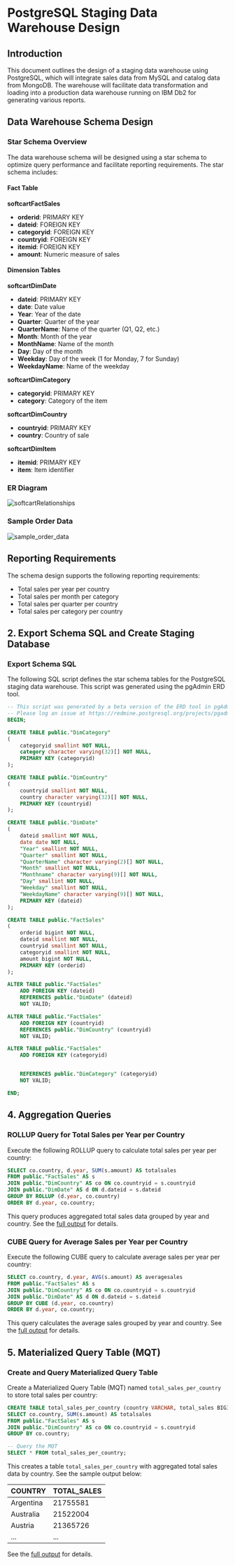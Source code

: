 # PostgreSQL Staging Data Warehouse Design

## Introduction

This document outlines the design of a staging data warehouse using PostgreSQL, which will integrate sales data from MySQL and catalog data from MongoDB. The warehouse will facilitate data transformation and loading into a production data warehouse running on IBM Db2 for generating various reports.

## Data Warehouse Schema Design

### Star Schema Overview

The data warehouse schema will be designed using a star schema to optimize query performance and facilitate reporting requirements. The star schema includes:

#### Fact Table

**softcartFactSales**
- **orderid**: PRIMARY KEY
- **dateid**: FOREIGN KEY
- **categoryid**: FOREIGN KEY
- **countryid**: FOREIGN KEY
- **itemid**: FOREIGN KEY
- **amount**: Numeric measure of sales

#### Dimension Tables

**softcartDimDate**
- **dateid**: PRIMARY KEY
- **date**: Date value
- **Year**: Year of the date
- **Quarter**: Quarter of the year
- **QuarterName**: Name of the quarter (Q1, Q2, etc.)
- **Month**: Month of the year
- **MonthName**: Name of the month
- **Day**: Day of the month
- **Weekday**: Day of the week (1 for Monday, 7 for Sunday)
- **WeekdayName**: Name of the weekday

**softcartDimCategory**
- **categoryid**: PRIMARY KEY
- **category**: Category of the item

**softcartDimCountry**
- **countryid**: PRIMARY KEY
- **country**: Country of sale

**softcartDimItem**
- **itemid**: PRIMARY KEY
- **item**: Item identifier

### ER Diagram
![softcartRelationships](https://github.com/shehabziada130/Ecommerce-Data-Engineering-Solution/assets/84864669/b6a5dc4f-63d9-4834-a33d-cb03e5361e11)


### Sample Order Data
![sample_order_data](https://github.com/shehabziada130/Ecommerce-Data-Engineering-Solution/assets/84864669/31c68853-eb34-4f30-b4c9-a0fdc09cbb3f)

## Reporting Requirements

The schema design supports the following reporting requirements:

- Total sales per year per country
- Total sales per month per category
- Total sales per quarter per country
- Total sales per category per country

## 2. Export Schema SQL and Create Staging Database

### Export Schema SQL

The following SQL script defines the star schema tables for the PostgreSQL staging data warehouse. This script was generated using the pgAdmin ERD tool.

```sql
-- This script was generated by a beta version of the ERD tool in pgAdmin 4.
-- Please log an issue at https://redmine.postgresql.org/projects/pgadmin4/issues/new if you find any bugs, including reproduction steps.
BEGIN;

CREATE TABLE public."DimCategory"
(
    categoryid smallint NOT NULL,
    category character varying(32)[] NOT NULL,
    PRIMARY KEY (categoryid)
);

CREATE TABLE public."DimCountry"
(
    countryid smallint NOT NULL,
    country character varying(32)[] NOT NULL,
    PRIMARY KEY (countryid)
);

CREATE TABLE public."DimDate"
(
    dateid smallint NOT NULL,
    date date NOT NULL,
    "Year" smallint NOT NULL,
    "Quarter" smallint NOT NULL,
    "QuarterName" character varying(2)[] NOT NULL,
    "Month" smallint NOT NULL,
    "Monthname" character varying(9)[] NOT NULL,
    "Day" smallint NOT NULL,
    "Weekday" smallint NOT NULL,
    "WeekdayName" character varying(9)[] NOT NULL,
    PRIMARY KEY (dateid)
);

CREATE TABLE public."FactSales"
(
    orderid bigint NOT NULL,
    dateid smallint NOT NULL,
    countryid smallint NOT NULL,
    categoryid smallint NOT NULL,
    amount bigint NOT NULL,
    PRIMARY KEY (orderid)
);

ALTER TABLE public."FactSales"
    ADD FOREIGN KEY (dateid)
    REFERENCES public."DimDate" (dateid)
    NOT VALID;

ALTER TABLE public."FactSales"
    ADD FOREIGN KEY (countryid)
    REFERENCES public."DimCountry" (countryid)
    NOT VALID;

ALTER TABLE public."FactSales"
    ADD FOREIGN KEY (categoryid)


    REFERENCES public."DimCategory" (categoryid)
    NOT VALID;

END;
```
## 4. Aggregation Queries

### ROLLUP Query for Total Sales per Year per Country

Execute the following ROLLUP query to calculate total sales per year per country:

```sql
SELECT co.country, d.year, SUM(s.amount) AS totalsales
FROM public."FactSales" AS s
JOIN public."DimCountry" AS co ON co.countryid = s.countryid
JOIN public."DimDate" AS d ON d.dateid = s.dateid
GROUP BY ROLLUP (d.year, co.country)
ORDER BY d.year, co.country;
```

This query produces aggregated total sales data grouped by year and country. See the [full output](https://github.com/shehabziada130/Ecommerce-Data-Engineering-Solution/tree/main/PostgreSQL%20Data%20Warehouse/rollup_data.csv) for details.

### CUBE Query for Average Sales per Year per Country

Execute the following CUBE query to calculate average sales per year per country:

```sql
SELECT co.country, d.year, AVG(s.amount) AS averagesales
FROM public."FactSales" AS s
JOIN public."DimCountry" AS co ON co.countryid = s.countryid
JOIN public."DimDate" AS d ON d.dateid = s.dateid
GROUP BY CUBE (d.year, co.country)
ORDER BY d.year, co.country;
```

This query calculates the average sales grouped by year and country. See the [full output](https://github.com/shehabziada130/Ecommerce-Data-Engineering-Solution/tree/main/PostgreSQL%20Data%20Warehouse/cube.csv) for details.

## 5. Materialized Query Table (MQT)

### Create and Query Materialized Query Table

Create a Materialized Query Table (MQT) named `total_sales_per_country` to store total sales per country:

```sql
CREATE TABLE total_sales_per_country (country VARCHAR, total_sales BIGINT) AS
SELECT co.country, SUM(s.amount) AS totalsales
FROM public."FactSales" AS s
JOIN public."DimCountry" AS co ON co.countryid = s.countryid
GROUP BY co.country;

-- Query the MQT
SELECT * FROM total_sales_per_country;
```

This creates a table `total_sales_per_country` with aggregated total sales data by country. See the sample output below:

| COUNTRY          | TOTAL_SALES |
|------------------|-------------|
| Argentina        | 21755581    |
| Australia        | 21522004    |
| Austria          | 21365726    |
| ...              | ...         |


See the [full output](https://github.com/shehabziada130/Ecommerce-Data-Engineering-Solution/tree/main/PostgreSQL%20Data%20Warehouse/mqt.csv) for details.

